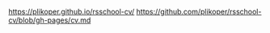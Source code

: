 https://plikoper.github.io/rsschool-cv/
https://github.com/plikoper/rsschool-cv/blob/gh-pages/cv.md
